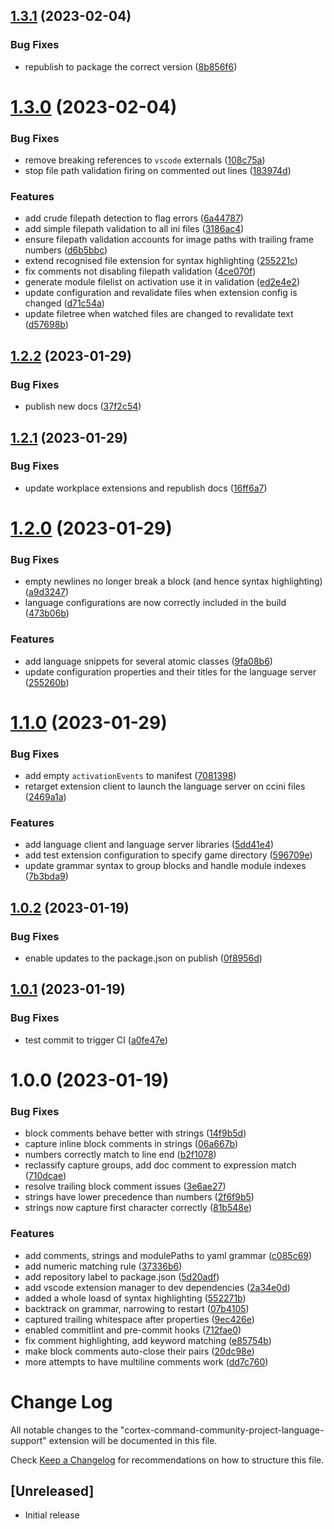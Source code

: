 ## [1.3.1](https://github.com/cortex-command-community/Cortex-Command-Community-Project-VSCode-Extension/compare/v1.3.0...v1.3.1) (2023-02-04)


### Bug Fixes

* republish to package the correct version ([8b856f6](https://github.com/cortex-command-community/Cortex-Command-Community-Project-VSCode-Extension/commit/8b856f6ededc33319510281aaa4c996bd51fdedc))

# [1.3.0](https://github.com/cortex-command-community/Cortex-Command-Community-Project-VSCode-Extension/compare/v1.2.2...v1.3.0) (2023-02-04)


### Bug Fixes

* remove breaking references to `vscode` externals ([108c75a](https://github.com/cortex-command-community/Cortex-Command-Community-Project-VSCode-Extension/commit/108c75a8693a24f84ac8efa95766f3d87263ced9))
* stop file path validation firing on commented out lines ([183974d](https://github.com/cortex-command-community/Cortex-Command-Community-Project-VSCode-Extension/commit/183974deeb3d047be15cf40c3b4cbceb55ca464d))


### Features

* add crude filepath detection to flag errors ([6a44787](https://github.com/cortex-command-community/Cortex-Command-Community-Project-VSCode-Extension/commit/6a44787b4d7e88354b3756b7056a28f878e47baf))
* add simple filepath validation to all ini files ([3186ac4](https://github.com/cortex-command-community/Cortex-Command-Community-Project-VSCode-Extension/commit/3186ac4a05b29f16c5e5e62a09335906f362de8d))
* ensure filepath validation accounts for image paths with trailing frame numbers ([d6b5bbc](https://github.com/cortex-command-community/Cortex-Command-Community-Project-VSCode-Extension/commit/d6b5bbc8136a0d4c63d2eac149f04672fb614c50))
* extend recognised file extension for syntax highlighting ([255221c](https://github.com/cortex-command-community/Cortex-Command-Community-Project-VSCode-Extension/commit/255221cc44ef40b84c66af8554412046d2f8ca8b))
* fix comments not disabling filepath validation ([4ce070f](https://github.com/cortex-command-community/Cortex-Command-Community-Project-VSCode-Extension/commit/4ce070f39449d85f0c1597b42179402209a39c1b))
* generate module filelist on activation use it in validation ([ed2e4e2](https://github.com/cortex-command-community/Cortex-Command-Community-Project-VSCode-Extension/commit/ed2e4e2572015493f4652987640fb1fb12c29971))
* update configuration and revalidate files when extension config is changed ([d71c54a](https://github.com/cortex-command-community/Cortex-Command-Community-Project-VSCode-Extension/commit/d71c54a9899aa336d12d5775948a7d5a27546912))
* update filetree when watched files are changed to revalidate text ([d57698b](https://github.com/cortex-command-community/Cortex-Command-Community-Project-VSCode-Extension/commit/d57698b0357b9c93434c9a56b4bdd766b7e976cd))

## [1.2.2](https://github.com/cortex-command-community/Cortex-Command-Community-Project-VSCode-Extension/compare/v1.2.1...v1.2.2) (2023-01-29)


### Bug Fixes

* publish new docs ([37f2c54](https://github.com/cortex-command-community/Cortex-Command-Community-Project-VSCode-Extension/commit/37f2c547cbdfa015904c6d59c8d9052b1cc0e352))

## [1.2.1](https://github.com/cortex-command-community/Cortex-Command-Community-Project-VSCode-Extension/compare/v1.2.0...v1.2.1) (2023-01-29)


### Bug Fixes

* update workplace extensions and republish docs ([16ff6a7](https://github.com/cortex-command-community/Cortex-Command-Community-Project-VSCode-Extension/commit/16ff6a79a36c867950950a9f09461c8e372cc1fe))

# [1.2.0](https://github.com/cortex-command-community/Cortex-Command-Community-Project-VSCode-Extension/compare/v1.1.0...v1.2.0) (2023-01-29)


### Bug Fixes

* empty newlines no longer break a block (and hence syntax highlighting) ([a9d3247](https://github.com/cortex-command-community/Cortex-Command-Community-Project-VSCode-Extension/commit/a9d3247f94515ccb17944f955722f4d38e8757cf))
* language configurations are now correctly included in the build ([473b06b](https://github.com/cortex-command-community/Cortex-Command-Community-Project-VSCode-Extension/commit/473b06b4f38dd2a11ec86b6865bea2e9fc9127c4))


### Features

* add language snippets for several atomic classes ([9fa08b6](https://github.com/cortex-command-community/Cortex-Command-Community-Project-VSCode-Extension/commit/9fa08b679ad5f193a99020b5f804968550b77e87))
* update configuration properties and their titles for the language server ([255260b](https://github.com/cortex-command-community/Cortex-Command-Community-Project-VSCode-Extension/commit/255260be333fb9bed2c04bb0e448b0506047493d))

# [1.1.0](https://github.com/cortex-command-community/Cortex-Command-Community-Project-VSCode-Extension/compare/v1.0.2...v1.1.0) (2023-01-29)


### Bug Fixes

* add empty `activationEvents` to manifest ([7081398](https://github.com/cortex-command-community/Cortex-Command-Community-Project-VSCode-Extension/commit/7081398a450fc8aaf3123ba040d98025c48cb3cc))
* retarget extension client to launch the language server on ccini files ([2469a1a](https://github.com/cortex-command-community/Cortex-Command-Community-Project-VSCode-Extension/commit/2469a1a655443c6cd5bd6ab710771bc8b02958bd))


### Features

* add language client and language server libraries ([5dd41e4](https://github.com/cortex-command-community/Cortex-Command-Community-Project-VSCode-Extension/commit/5dd41e46cff8e08339d45cab6794e2e4fdb5c511))
* add test extension configuration to specify game directory ([596709e](https://github.com/cortex-command-community/Cortex-Command-Community-Project-VSCode-Extension/commit/596709e95c490be9ffb71467265a6d14409b97ed))
* update grammar syntax to group blocks and handle module indexes ([7b3bda9](https://github.com/cortex-command-community/Cortex-Command-Community-Project-VSCode-Extension/commit/7b3bda9484454c656d85f37554daf61bae8aeca1))

## [1.0.2](https://github.com/cortex-command-community/Cortex-Command-Community-Project-VSCode-Extension/compare/v1.0.1...v1.0.2) (2023-01-19)

### Bug Fixes

- enable updates to the package.json on publish ([0f8956d](https://github.com/cortex-command-community/Cortex-Command-Community-Project-VSCode-Extension/commit/0f8956d9f814b32d39b088da2ad0d3b2bdeca4f2))

## [1.0.1](https://github.com/cortex-command-community/Cortex-Command-Community-Project-VSCode-Extension/compare/v1.0.0...v1.0.1) (2023-01-19)

### Bug Fixes

- test commit to trigger CI ([a0fe47e](https://github.com/cortex-command-community/Cortex-Command-Community-Project-VSCode-Extension/commit/a0fe47ec6d646840f08d8bf0dd01fc8c2ebf560e))

# 1.0.0 (2023-01-19)

### Bug Fixes

- block comments behave better with strings ([14f9b5d](https://github.com/cortex-command-community/Cortex-Command-Community-Project-VSCode-Extension/commit/14f9b5dc18291be3e05c9af2ca1841e5ff4b54f9))
- capture inline block comments in strings ([06a667b](https://github.com/cortex-command-community/Cortex-Command-Community-Project-VSCode-Extension/commit/06a667be769d93f688ed3120f93756e5580966c8))
- numbers correctly match to line end ([b2f1078](https://github.com/cortex-command-community/Cortex-Command-Community-Project-VSCode-Extension/commit/b2f1078a2a772f9b8a088c45ec22dfc188c92855))
- reclassify capture groups, add doc comment to expression match ([710dcae](https://github.com/cortex-command-community/Cortex-Command-Community-Project-VSCode-Extension/commit/710dcaeb0afd077cb9909973935fa1b699db77f7))
- resolve trailing block comment issues ([3e6ae27](https://github.com/cortex-command-community/Cortex-Command-Community-Project-VSCode-Extension/commit/3e6ae2766913beb851d9d66a7b6674de38e3d7f0))
- strings have lower precedence than numbers ([2f6f9b5](https://github.com/cortex-command-community/Cortex-Command-Community-Project-VSCode-Extension/commit/2f6f9b5356791d54e62dbd9fe3ba1017ab3067fc))
- strings now capture first character correctly ([81b548e](https://github.com/cortex-command-community/Cortex-Command-Community-Project-VSCode-Extension/commit/81b548e120abaa3a4d6c6c9fdea04dca562f68e0))

### Features

- add comments, strings and modulePaths to yaml grammar ([c085c69](https://github.com/cortex-command-community/Cortex-Command-Community-Project-VSCode-Extension/commit/c085c695de3cf8a14486a3b380ed93952af05de9))
- add numeric matching rule ([37336b6](https://github.com/cortex-command-community/Cortex-Command-Community-Project-VSCode-Extension/commit/37336b65e0b1dafb38d4a3aca7b1f13d19cc2e01))
- add repository label to package.json ([5d20adf](https://github.com/cortex-command-community/Cortex-Command-Community-Project-VSCode-Extension/commit/5d20adfd8b6b6827d9ca89e749185a0655de9981))
- add vscode extension manager to dev dependencies ([2a34e0d](https://github.com/cortex-command-community/Cortex-Command-Community-Project-VSCode-Extension/commit/2a34e0d9eefa6d1650acf5910a4995f7794fc203))
- added a whole loasd of syntax highlighting ([552271b](https://github.com/cortex-command-community/Cortex-Command-Community-Project-VSCode-Extension/commit/552271b9e769755a6a4350962d76d239aaad1f4d))
- backtrack on grammar, narrowing to restart ([07b4105](https://github.com/cortex-command-community/Cortex-Command-Community-Project-VSCode-Extension/commit/07b4105f5d375625747dd03942ce5a5f3a9c5711))
- captured trailing whitespace after properties ([9ec426e](https://github.com/cortex-command-community/Cortex-Command-Community-Project-VSCode-Extension/commit/9ec426e79a3285294dbc29446169855c87fe3ff0))
- enabled commitlint and pre-commit hooks ([712fae0](https://github.com/cortex-command-community/Cortex-Command-Community-Project-VSCode-Extension/commit/712fae004a4ca289715f90503be1edb3010f15fe))
- fix comment highlighting, add keyword matching ([e85754b](https://github.com/cortex-command-community/Cortex-Command-Community-Project-VSCode-Extension/commit/e85754b5c79794841291a6db2282923b9cd4825e))
- make block comments auto-close their pairs ([20dc98e](https://github.com/cortex-command-community/Cortex-Command-Community-Project-VSCode-Extension/commit/20dc98effff7953ed01495c57ed966b55756eacb))
- more attempts to have multiline comments work ([dd7c760](https://github.com/cortex-command-community/Cortex-Command-Community-Project-VSCode-Extension/commit/dd7c760b20da39e9c60eb30454dd5f990e222e12))

# Change Log

All notable changes to the "cortex-command-community-project-language-support" extension will be documented in this file.

Check [Keep a Changelog](http://keepachangelog.com/) for recommendations on how to structure this file.

## [Unreleased]

- Initial release
